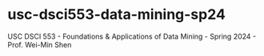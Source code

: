 # usc-dsci553-data-mining-sp24
USC DSCI 553 - Foundations &amp; Applications of Data Mining - Spring 2024 - Prof. Wei-Min Shen
